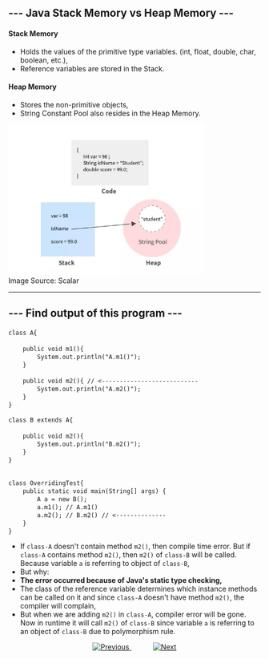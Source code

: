 

## --- Java Stack Memory vs Heap Memory ---

#### Stack Memory 
- Holds the values of the primitive type variables. (int, float, double, char, boolean, etc.),
- Reference variables are stored in the Stack.
#### Heap Memory 
- Stores the non-primitive objects,
- String Constant Pool also resides in the Heap Memory.

<div>
<img src="./images/stack_and_heap.jpeg" alt="Stack and Heap" height="300px">
</div>
Image Source: Scalar

<hr>

## --- Find output of this program ---
```
class A{

    public void m1(){
        System.out.println("A.m1()");
    }

    public void m2(){ // <---------------------------
        System.out.println("A.m2()");
    }
}
```
```
class B extends A{

    public void m2(){
        System.out.println("B.m2()");
    }
}
```
```

class OverridingTest{
    public static void main(String[] args) {
        A a = new B();
        a.m1(); // A.m1()
        a.m2(); // B.m2() // <--------------
    }
}
```
- If `class-A` doesn't contain method `m2()`, then compile time error. But if `class-A` contains method `m2()`, then `m2()` of `class-B` will be called. Because variable `a` is referring to object of `class-B`,
- But why:
- **The error occurred because of Java's static type checking,**
- The class of the reference variable determines which instance methods can be called on it and since `class-A` doesn't have method `m2()`, the compiler will complain,
- But when we are adding `m2()` in `class-A`, compiler error will be gone. Now in runtime it will call `m2()` of `class-B` since variable `a` is referring to an object of `class-B` due to polymorphism rule.

    
    
    



<!-- bottom_nav_bar_1243 -->
<div align="center">
<a href="https://github.com/abusaeed2433/JavaInREADME/tree/main/java17/part1/">
    <img src="https://img.shields.io/badge/◀%20Previous-blue?style=for-the-badge" alt="Previous">
</a>
&nbsp;&nbsp;&nbsp;&nbsp;&nbsp;&nbsp;&nbsp;&nbsp;&nbsp;&nbsp;
<a href="None">
    <img src="https://img.shields.io/badge/Next%20▶-blue?style=for-the-badge" alt="Next">
</a>
</div>
<!-- bottom_nav_bar_1243 -->
    